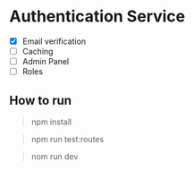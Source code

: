 # Authentication Service
- [x] Email verification
- [ ] Caching
- [ ] Admin Panel
- [ ] Roles

## How to run
> npm install

> npm run test:routes

> nom run dev